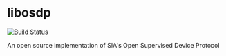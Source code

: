 # libosdp

[![Build Status][1]][2]

An open source implementation of SIA's Open Supervised Device Protocol

[1]: https://travis-ci.org/cbsiddharth/libosdp.svg?branch=master
[2]: https://travis-ci.org/cbsiddharth/libosdp
